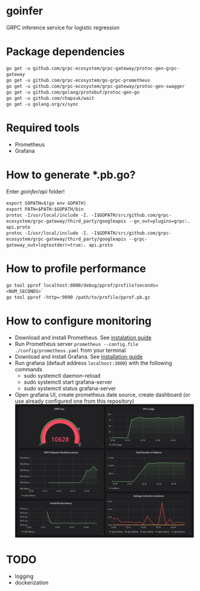 # goinfer

GRPC inference service for logistic regression

# Package dependencies
 ```
 go get -u github.com/grpc-ecosystem/grpc-gateway/protoc-gen-grpc-gateway
 go get -u github.com/grpc-ecosystem/go-grpc-prometheus
 go get -u github.com/grpc-ecosystem/grpc-gateway/protoc-gen-swagger
 go get -u github.com/golang/protobuf/protoc-gen-go
 go get -u github.com/chapsuk/wait
 go get -u golang.org/x/sync
 ```

# Required tools
 - Prometheus
 - Grafana

# How to generate *.pb.go? 

Enter *goinfer/api* folder!

```
export GOPATH=$(go env GOPATH)
export PATH=$PATH:$GOPATH/bin
protoc -I/usr/local/include -I. -I$GOPATH/src/github.com/grpc-ecosystem/grpc-gateway/third_party/googleapis --go_out=plugins=grpc:. api.proto
protoc -I/usr/local/include -I. -I$GOPATH/src/github.com/grpc-ecosystem/grpc-gateway/third_party/googleapis --grpc-gateway_out=logtostderr=true:. api.proto
```

# How to profile performance

 ```
 go tool pprof localhost:8080/debug/pprof/profile?seconds=<NUM_SECONDS>`
 go tool pprof -http=:9090 /path/to/profile/pprof.pb.gz
 ```

# How to configure monitoring
 - Download and install Prometheus. See [instalation guide](https://prometheus.io/docs/prometheus/latest/getting_started/) 
 - Run Prometheus server `prometheus --config.file ./config/prometheus.yaml` from your terminal
 - Download and install Grafana. See [installation guide](https://grafana.com/docs/grafana/latest/guides/getting_started/)
 - Run grafana (default address `localhost:3000`) with the following commands
   - sudo systemctl daemon-reload
   - sudo systemctl start grafana-server
   - sudo systemctl status grafana-server
 - Open grafana UI, create prometheus date source, create dashboard (or use already configured one from this repository)
 ![](https://github.com/chernovsergey/goinfer/blob/master/config/dashboard_ui.png)

 
# TODO
 - logging
 - dockerization
